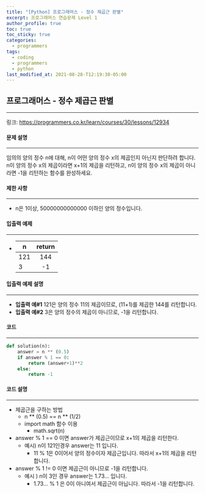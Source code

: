 ```yaml
---
title: "[Python] 프로그래머스 - 정수 제곱근 판별"
excerpt: 프로그래머스 연습문제 Level 1
author_profile: true
toc: true
toc_sticky: true
categories: 
  - programmers
tags:
  - coding
  - programmers
  - python
last_modified_at: 2021-08-28-T12:19:30-05:00
---
```




## 프로그래머스 - 정수 제곱근 판별

***

링크: <https://programmers.co.kr/learn/courses/30/lessons/12934>



#### 문제 설명

***

임의의 양의 정수 n에 대해, n이 어떤 양의 정수 x의 제곱인지 아닌지 판단하려 합니다.
n이 양의 정수 x의 제곱이라면 x+1의 제곱을 리턴하고, n이 양의 정수 x의 제곱이 아니라면 -1을 리턴하는 함수를 완성하세요.



#### 제한 사항

***

- n은 1이상, 50000000000000 이하인 양의 정수입니다.



#### 입출력 예제

***

- | n    | return |
  | ---- | :----: |
  | 121  |  144   |
  | 3    |   -1   |



#### 입출력 예제 설명

***

- **입출력 예#1**
  121은 양의 정수 11의 제곱이므로, (11+1)를 제곱한 144를 리턴합니다.
- **입출력 예#2**
  3은 양의 정수의 제곱이 아니므로, -1을 리턴합니다.



#### 코드

***

```python
def solution(n):
    answer = n ** (0.5)
    if answer % 1 == 0:
        return (answer+1)**2
    else:
        return -1
```



#### 코드 설명

***

- 제곱근을 구하는 방법
  - n ** (0.5) == n ** (1/2)
  - import math 함수 이용
    - math.sqrt(n)
- answer % 1 == 0 이면 answer가 제곱근이므로 x+1의 제곱을 리턴한다.
  - 예시) n이 121인경우 answer는 11 입니다.
    - 11 % 1은 0이어서 양의 정수이자 제곱근입니다. 따라서 x+1의 제곱을 리턴합니다.
- answer % 1 != 0 이면 제곱근이 아니므로 -1을 리턴합니다.
  - 예시 ) n이 3인 경우 answer는 1.73... 입니다.
    - 1.73... % 1 은 0이 아니여서 제곱근이 아닙니다. 따라서 -1을 리턴합니다.